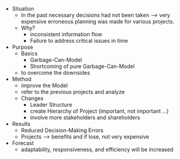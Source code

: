 - Situation 
	- In the past necessary decisions had not been taken --> very expensive erroneous planning was made for various projects. 
	- Why? 
		- inconsistent information flow  
		- Failure to address critical issues in time 
- Purpose 
	- Basics 
		- Garbage-Can-Model 
		- Shortcoming of pure Garbage-Can-Model 
	- to overcome the downsides 
- Method 
	- improve the Model 
	- refer to the previous projects and analyze 
	- Changes 
		- Leader Structure 
		- create Hierarchy of Project (important, not important ...) 
		- involve more stakeholders and shareholders 
- Results 
	- Reduced Decision-Making Errors 
	- Projects --> benefits and if lose, not very expensive 
- Forecast 
	- adaptability, responsiveness, and efficiency will be increased 